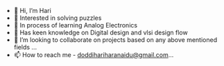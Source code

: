 - 👋 Hi, I’m Hari
- 👀 Interested in solving puzzles
- 🌱 In process of learning Analog Electronics
- 🌼 Has keen knowledge on Digital design and vlsi design flow
- 💞️ I’m looking to collaborate on projects based on any above mentioned fields ...
- 📫 How to reach me - doddihariharanaidu@gmail.com...

<!---
Hariharanaidu/Hariharanaidu is a ✨ special ✨ repository because its `README.md` (this file) appears on your GitHub profile.
You can click the Preview link to take a look at your changes.
--->

